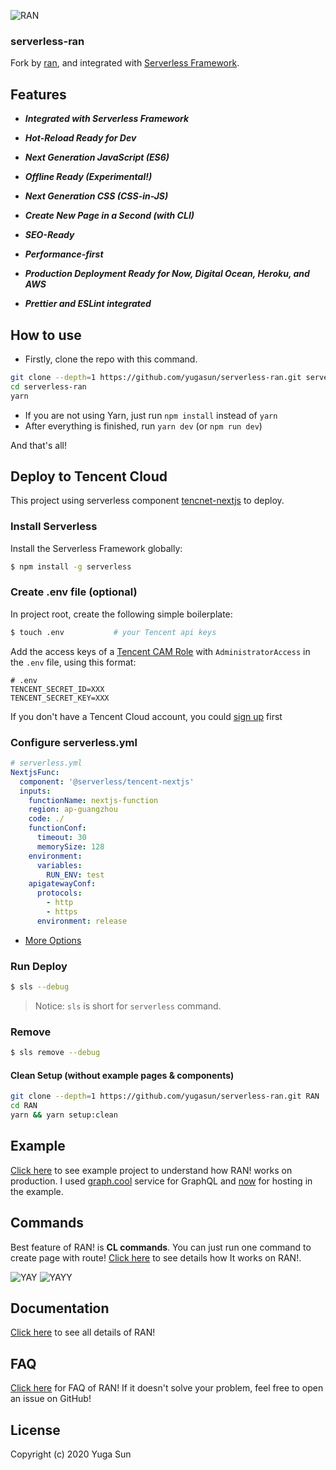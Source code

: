 ![RAN](https://user-images.githubusercontent.com/694940/29736531-6ab509e8-8a02-11e7-8e61-66e5ea4e29b8.png)

### serverless-ran

Fork by [ran](https://github.com/Sly777/ran), and integrated with [Serverless Framework](https://github.com/serverless/serverless).

## Features

- **_Integrated with Serverless Framework_**

- **_Hot-Reload Ready for Dev_**

- **_Next Generation JavaScript (ES6)_**

- **_Offline Ready (Experimental!)_**

- **_Next Generation CSS (CSS-in-JS)_**

- **_Create New Page in a Second (with CLI)_**

- **_SEO-Ready_**

- **_Performance-first_**

- **_Production Deployment Ready for Now, Digital Ocean, Heroku, and AWS_**

- **_Prettier and ESLint integrated_**

## How to use

- Firstly, clone the repo with this command.

```bash
git clone --depth=1 https://github.com/yugasun/serverless-ran.git serverless-ran
cd serverless-ran
yarn
```

- If you are not using Yarn, just run `npm install` instead of `yarn`
- After everything is finished, run `yarn dev` (or `npm run dev`)

And that's all!

## Deploy to Tencent Cloud

This project using serverless component [tencnet-nextjs](https://github.com/serverless-components/tencent-nextjs) to deploy.

### Install Serverless

Install the Serverless Framework globally:

```bash
$ npm install -g serverless
```

### Create .env file (optional)

In project root, create the following simple boilerplate:

```bash
$ touch .env           # your Tencent api keys
```

Add the access keys of a [Tencent CAM Role](https://console.cloud.tencent.com/cam/capi) with `AdministratorAccess` in the `.env` file, using this format:

```
# .env
TENCENT_SECRET_ID=XXX
TENCENT_SECRET_KEY=XXX
```

If you don't have a Tencent Cloud account, you could [sign up](https://intl.cloud.tencent.com/register) first

### Configure serverless.yml

```yml
# serverless.yml
NextjsFunc:
  component: '@serverless/tencent-nextjs'
  inputs:
    functionName: nextjs-function
    region: ap-guangzhou
    code: ./
    functionConf:
      timeout: 30
      memorySize: 128
    environment:
      variables:
        RUN_ENV: test
    apigatewayConf:
      protocols:
        - http
        - https
      environment: release
```

- [More Options](https://github.com/serverless-components/tencent-nextjs/blob/master/docs/configure.md)

### Run Deploy

```bash
$ sls --debug
```

> Notice: `sls` is short for `serverless` command.

### Remove

```bash
$ sls remove --debug
```

#### Clean Setup (without example pages & components)

```bash
git clone --depth=1 https://github.com/yugasun/serverless-ran.git RAN
cd RAN
yarn && yarn setup:clean
```

## Example

[Click here](https://service-74whi6qw-1251556596.gz.apigw.tencentcs.com/release/) to see example project to understand how RAN! works on production. I used [graph.cool](https://graph.cool/) service for GraphQL and [now](https://zeit.co/now) for hosting in the example.

## Commands

Best feature of RAN! is **CL commands**. You can just run one command to create page with route! [Click here](docs/Commands.md) to see details how It works on RAN!.

![YAY](https://media.giphy.com/media/l0Iy6nmyS5p7hIAso/giphy.gif)
![YAYY](https://media.giphy.com/media/26vIfscbQhVK7ML5u/giphy.gif)

## Documentation

[Click here](https://www.rantoolkit.com/) to see all details of RAN!

## FAQ

[Click here](docs/FAQ.md) for FAQ of RAN! If it doesn't solve your problem, feel free to open an issue on GitHub!

## License

Copyright (c) 2020 Yuga Sun
